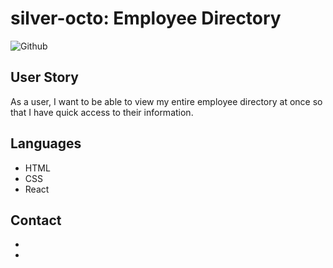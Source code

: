# silver-octo: Employee Directory
![Github](http://www.Kathleen-Y.github.com/silver-octo)

## User Story
As a user, I want to be able to view my entire employee directory at once so that I have quick access to their information.

## Languages
- HTML
- CSS
- React


## Contact
* 
* 